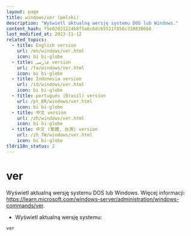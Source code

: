 ```yaml
---
layout: page
title: windows/ver (polski)
description: "Wyświetl aktualną wersję systemu DOS lub Windows."
content_hash: f5e02d21224b8f5a6c6dc65511f856c310838666
last_modified_at: 2023-11-12
related_topics:
  - title: English version
    url: /en/windows/ver.html
    icon: bi bi-globe
  - title: فارسی version
    url: /fa/windows/ver.html
    icon: bi bi-globe
  - title: Indonesia version
    url: /id/windows/ver.html
    icon: bi bi-globe
  - title: português (Brasil) version
    url: /pt_BR/windows/ver.html
    icon: bi bi-globe
  - title: 中文 version
    url: /zh/windows/ver.html
    icon: bi bi-globe
  - title: 中文 (繁體, 台灣) version
    url: /zh_TW/windows/ver.html
    icon: bi bi-globe
tldri18n_status: 2
---
```

# ver

Wyświetl aktualną wersję systemu DOS lub Windows.
Więcej informacji: <https://learn.microsoft.com/windows-server/administration/windows-commands/ver>.

- Wyświetl aktualną wersję systemu:

`ver`
